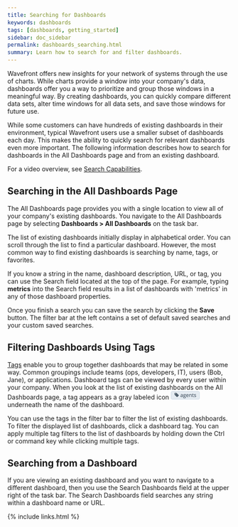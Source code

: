 ```yaml
---
title: Searching for Dashboards
keywords: dashboards
tags: [dashboards, getting_started]
sidebar: doc_sidebar
permalink: dashboards_searching.html
summary: Learn how to search for and filter dashboards.
---
```

Wavefront offers new insights for your network of systems through the use of charts. While charts provide a window into your company's data, dashboards offer you a way to prioritize and group those windows in a meaningful way. By creating dashboards, you can quickly compare different data sets, alter time windows for all data sets, and save those windows for future use.
 
While some customers can have hundreds of existing dashboards in their environment, typical Wavefront users use a smaller subset of dashboards each day. This makes the ability to quickly search for relevant dashboards even more important. The following information describes how to search for dashboards in the All Dashboards page and from an existing dashboard.

For a video overview, see [Search Capabilities](https://wavefront-1.wistia.com/medias/mvcjw51w6d).
 
## Searching in the All Dashboards Page
 
The All Dashboards page provides you with a single location to view all of your company's existing dashboards. You navigate to the All Dashboards page by selecting **Dashboards > All Dashboards** on the task bar.
 
The list of existing dashboards initially display in alphabetical order. You can scroll through the list to find a particular dashboard.  However, the most common way to find existing dashboards is searching by name, tags, or favorites.
 
If you know a string in the name, dashboard description, URL, or tag, you can use the Search field located at the top of the page. For example, typing **metrics** into the Search field results in a list of dashboards with 'metrics' in any of those dashboard properties.
 
Once you finish a search you can save the search by clicking the **Save** button.  The filter bar at the left contains a set of default saved searches and your custom saved searches.
 
## Filtering Dashboards Using Tags
 
[Tags](tags_overview) enable you to group together dashboards that may be related in some way. Common groupings include teams (ops, developers, IT), users (Bob, Jane), or applications. Dashboard tags can be viewed by every user within your company. When you look at the list of existing dashboards on the All Dashboards page, a tag appears as a gray labeled icon ![tag](images/tag.png) underneath the name of the dashboard.

You can use the tags in the filter bar to filter the list of existing dashboards. To filter the displayed list of dashboards, click a dashboard tag. You can apply multiple tag filters to the list of dashboards by holding down the Ctrl or command key while clicking multiple tags.

## Searching from a Dashboard
If you are viewing an existing dashboard and you want to navigate to a different dashboard, then you use the Search Dashboards field at the upper right of the task bar. The Search Dashboards field searches any string within a dashboard name or URL.
 


{% include links.html %}
